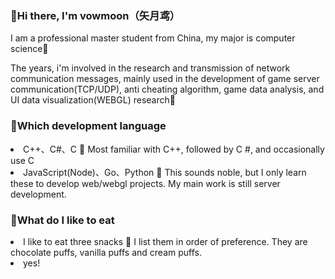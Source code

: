 <h3>🌙Hi there, I'm vowmoon（矢月鸢）</h3>
<p>I am a professional master student from China, my major is computer science🍒</p>
<p>The years, i'm involved in the research and transmission of network communication messages, mainly used in the development of game server communication(TCP/UDP), anti cheating algorithm, game data analysis, and UI data visualization(WEBGL) research🍒</p>
<h3>🍉Which development language</h3>
<li>C++、C#、C 🍉 Most familiar with C++, followed by C #, and occasionally use C</li>
<li>JavaScript(Node)、Go、Python 🍉 This sounds noble, but I only learn these to develop web/webgl projects. My main work is still server development.</li>
<h3>🥞What do I like to eat</h3>
<li>I like to eat three snacks 🥞 I list them in order of preference. They are chocolate puffs, vanilla puffs and cream puffs.</li>
<li>yes!</li>
